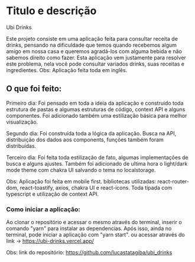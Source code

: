 # Titulo e descrição

Ubi Drinks

Este projeto consiste em uma aplicação feita para consultar receita de drinks, pensando na dificuldade que temos quando recebemos algum amigo em nossa casa e queremos agradá-los com alguma bebida e não sabemos direito como fazer. Esta aplicação vem justamente para resolver este problema, nela você pode consultar variados drinks, suas receitas e ingredientes.
Obs: Aplicação feita toda em inglês.

## O que foi feito:

Primeiro dia: Foi pensado em toda a ideia da aplicação e construido toda estrutura de pastas e algumas estruturas de código, context API e alguns componentes. Foi adicionado também uma estilização básica para melhor visualização.

Segundo dia: Foi construída toda a lógica da aplicação. Busca na API, distribuição dos dados aos components, funções também foram distribuídas.

Terceiro dia: Foi feita toda estilização de fato, algumas implementações de busca e alguns ajustes. Também foi adicionado de ultima hora o light/dark mode theme com chakra UI salvando o tema no localstorage.

Obs: Aplicação foi feita em mobile first. bibliotecas utilizadas: react-router-dom, react-toastify, axios, chakra UI e react-icons. Toda tipada com typescript e utilização de context API.

### Como iniciar a aplicação:

Ao clonar o repositório e acessar o mesmo através do terminal, inserir o comando "yarn" para instalar as dependencias. Após isso, ainda no terminal, pode iniciar a aplicação com "yarn start". ou acessar através do link -> https://ubi-drinks.vercel.app/

Obs: link do repositório: https://github.com/lucastatagiba/ubi_drinks
